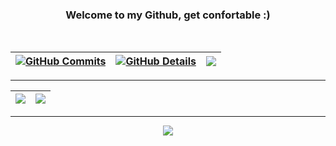 <div align="center">

### Welcome to my Github, get confortable :)

<br/>

<div align="center" >
  
 | [![GitHub Commits](http://github-profile-summary-cards.vercel.app/api/cards/productive-time?username=lidiaaacf&theme=midnight_purple&utcOffset=-3)](https://github.com/vn7n24fzkq/github-profile-summary-cards) | [![GitHub Details](http://github-profile-summary-cards.vercel.app/api/cards/profile-details?username=lidiaaacf&theme=midnight_purple)](https://github.com/vn7n24fzkq/github-profile-summary-cards) | ![](https://github-readme-stats.vercel.app/api/top-langs/?username=lidiaaacf&theme=midnight-purple&hide_border=true&include_all_commits=true&count_private=true&layout=compact) |
 | ----------- | ----------- | ----------- |

 <hr/>

|![](https://github-contributor-stats.vercel.app/api?username=lidiaaacf&limit=5&theme=midnight-purple&combine_all_yearly_contributions=true&hide_border=true) | <img src="https://user-images.githubusercontent.com/74038190/212750155-3ceddfbd-19d3-40a3-87af-8d329c8323c4.gif">|
 | ----------- | ----------- |

<hr/>
<div align="center" >
<a href="https://skillicons.dev"   >
  <img src="https://skillicons.dev/icons?i=git,vscode,javascript,typescript,css,html,react,next,tailwind,nodejs,express,vue,github,materialui,linux,vite,bootstrap,mongodb,python,arduino,azure,cs,dotnet,firebase,kali,mysql,powershell,pycharm,tensorflow,visualstudio" />
</a>
  <br />
  </div>
